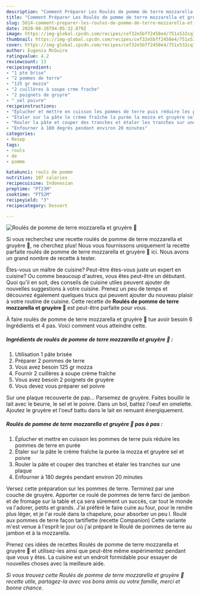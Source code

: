 ```yaml
---
description: "Comment Préparer Les Roulés de pomme de terre mozzarella et gruyère 🧀"
title: "Comment Préparer Les Roulés de pomme de terre mozzarella et gruyère 🧀"
slug: 5614-comment-preparer-les-roules-de-pomme-de-terre-mozzarella-et-gruyere
date: 2020-08-26T04:05:32.870Z
image: https://img-global.cpcdn.com/recipes/cef32e5bff2458e4/751x532cq70/roules-de-pomme-de-terre-mozzarella-et-gruyere-🧀-photo-principale-de-la-recette.jpg
thumbnail: https://img-global.cpcdn.com/recipes/cef32e5bff2458e4/751x532cq70/roules-de-pomme-de-terre-mozzarella-et-gruyere-🧀-photo-principale-de-la-recette.jpg
cover: https://img-global.cpcdn.com/recipes/cef32e5bff2458e4/751x532cq70/roules-de-pomme-de-terre-mozzarella-et-gruyere-🧀-photo-principale-de-la-recette.jpg
author: Eugenia McGuire
ratingvalue: 4.2
reviewcount: 13
recipeingredient:
- "1 pte brise"
- "2 pommes de terre"
- "125 gr mozza"
- "2 cuillères à soupe crme frache"
- "2 poignets de gruyre"
- " sel poivre"
recipeinstructions:
- "Éplucher et mettre en cuisson les pommes de terre puis réduire les pommes de terre en purée"
- "Étaler sur la pâte le crème fraîche la purée la mozza et gruyère sel et poivre"
- "Rouler la pâte et couper des tranches et étaler les tranches sur une plaque"
- "Enfourner à 180 degrés pendant environ 20 minutes"
categories:
- Resep
tags:
- rouls
- de
- pomme

katakunci: rouls de pomme 
nutrition: 107 calories
recipecuisine: Indonesian
preptime: "PT23M"
cooktime: "PT52M"
recipeyield: "3"
recipecategory: Dessert

---
```



![Roulés de pomme de terre mozzarella et gruyère 🧀](https://img-global.cpcdn.com/recipes/cef32e5bff2458e4/751x532cq70/roules-de-pomme-de-terre-mozzarella-et-gruyere-🧀-photo-principale-de-la-recette.jpg)

Si vous recherchez une recette roulés de pomme de terre mozzarella et gruyère 🧀, ne cherchez plus! Nous vous fournissons uniquement la recette parfaite roulés de pomme de terre mozzarella et gruyère 🧀 ici. Nous avons un grand nombre de recette à tester.

Êtes-vous un maître de cuisine? Peut-être êtes-vous juste un expert en cuisine? Ou comme beaucoup d'autres, vous êtes peut-être un débutant. Quoi qu'il en soit, des conseils de cuisine utiles peuvent ajouter de nouvelles suggestions à votre cuisine. Prenez un peu de temps et découvrez également quelques trucs qui peuvent ajouter du nouveau plaisir à votre routine de cuisine. Cette recette de <strong> Roulés de pomme de terre mozzarella et gruyère 🧀 </strong> est peut-être parfaite pour vous.

<!--inarticleads1-->

À faire roulés de pomme de terre mozzarella et gruyère 🧀 tue avoir besoin 6 Ingrédients et 4 pas. Voici comment vous atteindre cette.

##### Ingrédients de roulés de pomme de terre mozzarella et gruyère 🧀 :

1. Utilisation 1 pâte brisée
1. Préparer 2 pommes de terre
1. Vous avez besoin 125 gr mozza
1. Fournir 2 cuillères à soupe crème fraîche
1. Vous avez besoin 2 poignets de gruyère
1. Vous devez vous préparer  sel poivre


Sur une plaque recouverte de pap… Parsemez de gruyère. Faites bouillir le lait avec le beurre, le sel et le poivre. Dans un bol, battez l&#39;oeuf en omelette. Ajoutez le gruyère et l&#39;oeuf battu dans le lait en remuant énergiquement. 

<!--inarticleads2-->

##### Roulés de pomme de terre mozzarella et gruyère 🧀 pas à pas :

1. Éplucher et mettre en cuisson les pommes de terre puis réduire les pommes de terre en purée
1. Étaler sur la pâte le crème fraîche la purée la mozza et gruyère sel et poivre
1. Rouler la pâte et couper des tranches et étaler les tranches sur une plaque
1. Enfourner à 180 degrés pendant environ 20 minutes


Versez cette préparation sur les pommes de terre. Terminez par une couche de gruyère. Apporter ce roulé de pommes de terre farci de jambon et de fromage sur la table et ça sera sûrement un succès, car tout le monde va l&#39;adorer, petits et grands. J&#39;ai préféré le faire cuire au four, pour le rendre plus léger, et je l&#39;ai roulé dans la chapelure, pour absorber un peu l. Roulé aux pommes de terre façon tartiflette (recette Companion) Cette variante m&#39;est venue à l&#39;esprit le jour où j&#39;ai préparé le Roulé de pommes de terre au jambon et à la mozzarella. 

<!--inarticleads1-->

<p>
Prenez ces idées de recettes Roulés de pomme de terre mozzarella et gruyère 🧀 et utilisez-les ainsi que peut-être même expérimentez pendant que vous y êtes. La cuisine est un endroit formidable pour essayer de nouvelles choses avec la meilleure aide.
</p>

<p>
<i>Si vous trouvez cette Roulés de pomme de terre mozzarella et gruyère 🧀 recette utile, partagez-la avec vos bons amis ou votre famille, merci et bonne chance.</i>
</p>
